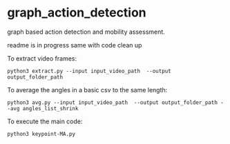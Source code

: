 # graph_action_detection
graph based action detection and mobility assessment.

readme is in progress same with code clean up

To extract video frames:
```
python3 extract.py --input input_video_path  --output output_folder_path
```
To average the angles in a basic csv to the same length:
```
python3 avg.py --input input_video_path  --output output_folder_path --avg angles_list_shrink
```

To execute the main code:
```
python3 keypoint-MA.py
```
